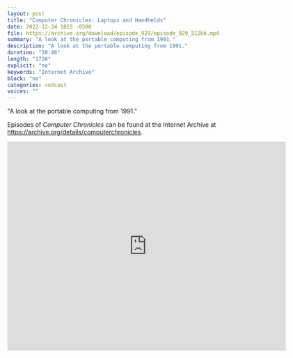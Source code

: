 ```yaml
---
layout: post
title: "Computer Chronicles: Laptops and Handhelds"
date: 2022-12-24 1015 -0500
file: https://archive.org/download/episode_929/episode_929_512kb.mp4
summary: "A look at the portable computing from 1991."
description: "A look at the portable computing from 1991."
duration: "28:46"
length: "1726"
explicit: "no" 
keywords: "Internet Archive"
block: "no" 
categories: vodcast
voices: ""
---
```


"A look at the portable computing from 1991."

Episodes of *Computer Chronicles* can be found at the Internet Archive at <https://archive.org/details/computerchronicles>.

<iframe src="https://archive.org/embed/episode_929" width="640" height="480" frameborder="0" webkitallowfullscreen="true" mozallowfullscreen="true" allowfullscreen></iframe>
